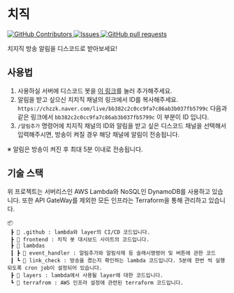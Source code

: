 # 치직

<p>
    <a href="https://github.com/junah201/chzzk-discord-bot/graphs/contributors">
        <img alt="GitHub Contributors" src="https://img.shields.io/github/contributors/junah201/chzzk-discord-bot" />
    </a>
    <a href="https://github.com/junah201/chzzk-discord-bot/issues">
        <img alt="Issues" src="https://img.shields.io/github/issues/junah201/chzzk-discord-bot?color=0088ff" />
    </a>
    <a href="https://github.com/junah201/chzzk-discord-bot/pulls">
        <img alt="GitHub pull requests" src="https://img.shields.io/github/issues-pr/junah201/chzzk-discord-bot?color=0088ff" />
    </a>
</p>

치지직 방송 알림을 디스코드로 받아보세요!

## 사용법

1. 사용하실 서버에 디스코드 봇을 [이 링크](https://chzzk.junah.dev/invite)를 눌러 추가해주세요.
2. 알림을 받고 싶으신 치치직 채널의 링크에서 ID를 복사해주세요. `https://chzzk.naver.com/live/bb382c2c0cc9fa7c86ab3b037fb5799c` 다음과 같은 링크에서 `bb382c2c0cc9fa7c86ab3b037fb5799c` 이 부분이 ID 입니다.
3. `/알림추가` 명령어에 치지직 채널의 ID와 알림을 받고 싶은 디스코드 채널을 선택해서 입력해주시면, 방송이 켜질 경우 해당 채널에 알림이 전송됩니다.

※ 알림은 방송이 켜진 후 최대 5분 이내로 전송됩니다.

## 기술 스택

위 프로젝트는 서버리스인 AWS Lambda와 NoSQL인 DynamoDB를 사용하고 있습니다. 또한 API GateWay를 제외한 모든 인프라는 Terraform을 통해 관리하고 있습니다.

```
📦
 ┣ 📂 .github : lambda와 layer의 CI/CD 코드입니다.
 ┣ 📂 frontend : 치직 봇 대시보드 사이트의 코드입니다.
 ┣ 📂 lambdas
 ┃ ┣ 📂 event_handler : 알림추가와 알림삭제 등 슬래시명령어 및 버튼에 관한 코드
 ┃ ┗ 📂 link_check : 방송을 켰는지 확인하는 lambda 코드입니다. 5분에 한번 씩 실행되도록 cron job이 설정되어 있습니다.
 ┣ 📂 layers : lambda에서 사용될 layer에 대한 코드입니다.
 ┗ 📂 terrafrom : AWS 인프라 설정에 관련된 terraform 코드입니다.
```
